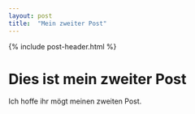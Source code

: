 ```yaml
---
layout: post
title:  "Mein zweiter Post"
---
```

{% include post-header.html %}
# Dies ist mein zweiter Post

Ich hoffe ihr mögt meinen zweiten Post.
